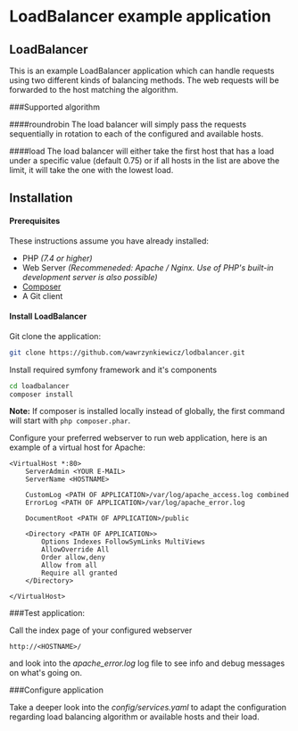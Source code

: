 # LoadBalancer example application

## LoadBalancer
This is an example LoadBalancer application which can handle requests using two different kinds of balancing methods.
The web requests will be forwarded to the host matching the algorithm.

###Supported algorithm

####roundrobin
The load balancer will simply pass the requests sequentially in rotation to each of the configured and available hosts.

####load
The load balancer will either take the first host that has a load under a specific value (default 0.75) or if all hosts in the list are above the limit, it will take the one with the lowest load.

## Installation

#### Prerequisites

These instructions assume you have already installed:

- PHP _(7.4 or higher)_
- Web Server _(Recommeneded: Apache / Nginx. Use of PHP's built-in development server is also possible)_
- [Composer](https://getcomposer.org)
- A Git client


#### Install LoadBalancer

Git clone the application:

``` bash
git clone https://github.com/wawrzynkiewicz/lodbalancer.git
```

Install required symfony framework and it's components

``` bash
cd loadbalancer
composer install
```

**Note:** If composer is installed locally instead of globally, the first command will start with `php composer.phar`.

Configure your preferred webserver to run web application, here is an example of a virtual host for Apache:
```
<VirtualHost *:80>
    ServerAdmin <YOUR E-MAIL>
    ServerName <HOSTNAME>

    CustomLog <PATH OF APPLICATION>/var/log/apache_access.log combined
    ErrorLog <PATH OF APPLICATION>/var/log/apache_error.log

    DocumentRoot <PATH OF APPLICATION>/public

    <Directory <PATH OF APPLICATION>>
        Options Indexes FollowSymLinks MultiViews
        AllowOverride All
        Order allow,deny
        Allow from all
        Require all granted
    </Directory>

</VirtualHost>
```

###Test application:

Call the index page of your configured webserver

```
http://<HOSTNAME>/
```

and look into the *apache_error.log* log file to see info and debug messages on what's going on.

###Configure application

Take a deeper look into the *config/services.yaml* to adapt the configuration regarding load balancing algorithm or available hosts and their load.



